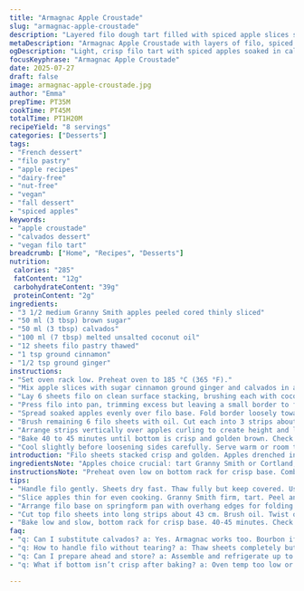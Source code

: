 ```yaml
---
title: "Armagnac Apple Croustade"
slug: "armagnac-apple-croustade"
description: "Layered filo dough tart filled with spiced apple slices soaked in brandy and cinnamon, baked until golden and crispy. A light, airy dessert with a crunchy top and soft fruit interior, free from nuts, lactose, and eggs."
metaDescription: "Armagnac Apple Croustade with layers of filo, spiced apples soaked in calvados, baked crisp golden. Nut-free, dairy-free, egg-free French tart, 8 servings."
ogDescription: "Light, crisp filo tart with spiced apples soaked in calvados. Rustic curls and crunchy base. Dairy, nut, egg-free. French country dessert vibe."
focusKeyphrase: "Armagnac Apple Croustade"
date: 2025-07-27
draft: false
image: armagnac-apple-croustade.jpg
author: "Emma"
prepTime: PT35M
cookTime: PT45M
totalTime: PT1H20M
recipeYield: "8 servings"
categories: ["Desserts"]
tags:
- "French dessert"
- "filo pastry"
- "apple recipes"
- "dairy-free"
- "nut-free"
- "vegan"
- "fall dessert"
- "spiced apples"
keywords:
- "apple croustade"
- "calvados dessert"
- "vegan filo tart"
breadcrumb: ["Home", "Recipes", "Desserts"]
nutrition: 
 calories: "285"
 fatContent: "12g"
 carbohydrateContent: "39g"
 proteinContent: "2g"
ingredients:
- "3 1/2 medium Granny Smith apples peeled cored thinly sliced"
- "50 ml (3 tbsp) brown sugar"
- "50 ml (3 tbsp) calvados"
- "100 ml (7 tbsp) melted unsalted coconut oil"
- "12 sheets filo pastry thawed"
- "1 tsp ground cinnamon"
- "1/2 tsp ground ginger"
instructions:
- "Set oven rack low. Preheat oven to 185 °C (365 °F)."
- "Mix apple slices with sugar cinnamon ground ginger and calvados in a bowl. Let sit."
- "Lay 6 sheets filo on clean surface stacking, brushing each with coconut oil. Trim edges to fit a 28 cm (11 inch) springform pan allowing 1.5 cm (3/5 inch) overhang."
- "Press filo into pan, trimming excess but leaving a small border to fold over later. Hold back scraps."
- "Spread soaked apples evenly over filo base. Fold border loosely toward center overlapping slightly."
- "Brush remaining 6 filo sheets with oil. Cut each into 3 strips about 43 cm (17 inches) long."
- "Arrange strips vertically over apples curling to create height and layered texture. Scrunch or twist strips for an airy, rustic look."
- "Bake 40 to 45 minutes until bottom is crisp and golden brown. Check halfway to ensure even color."
- "Cool slightly before loosening sides carefully. Serve warm or room temperature."
introduction: "Filo sheets stacked crisp and golden. Apples drenched in apple brandy, cinnamon, tangled into layered curls. A snapshot of fall flavors held in a fragile pastry. No eggs or nuts complicate or weight this down. Butter replaced—coconut oil steps in, burns with a clean crunch. Shape rough, rustic, every slit and fold unique. Calmly assembled but baked lively. The bottom firm, the topping fluttering. Sweet tartness with a warm snap of spice. Calm afternoon or after dinner dessert. Fork breaks through crisp shells, apple softness underneath. No fuss, just texture contrast and flavor depth. The lift of filo savory not sweet per se, carries fruit like ribbons. A glimpse of French countryside in simple ingredients. Try with a sprinkle of powdered sugar or a shot of espresso. Holds for next day, better actually. Filo keeps crisp even after resting. An impression rather than a statement, casual but layered."
ingredientsNote: "Apples choice crucial: tart Granny Smith or Cortland, peeled and sliced thin for even cooking. Brown sugar adds a caramel undertone, less harsh than white sugar. Calvados chosen for apple note and aromatic richness, Armagnac swapped here for subtle difference. Butter replaced by coconut oil for dairy-free and lighter finish. Spices cinnamon and ginger add complexity, ginger slight peppery heat meets sweet. Filo sheets delicate—handle with care, brush each layer thinly with oil for crisp texture and golden color. Cutting filo strips uniformly is key to maintain consistent baking and visual effect. Remainders great for crispy bits on salads or soups. Chill them, keep covered to avoid drying. These ingredients keep the dessert vegan-friendly while maintaining classic French countryside charm."
instructionsNote: "Preheat oven low on bottom rack for crisp base. Combine apples with sugar and spices first, let them macerate briefly to soften slightly. Grease each filo sheet with oil lightly but fully to avoid dry spots and cracking. Layer carefully in pan without stretching filo. Fold excess edges back towards center for a rustic basket effect. Arrange strips vertically over apples to create airy puff, twisting or bunching for texture. Bake patiently 40–45 minutes watching color, avoid dark edges. Cool briefly to firm up base before loosening sides with a sharp knife. Can serve warm or room temp—texture changes subtly with temperature. Use carefully chosen pan with removable bottom for ease or line with parchment to avoid sticking. Saves stress serving intact wedges with subtle crisp and tender fruit in every bite."
tips:
- "Handle filo gently. Sheets dry fast. Thaw fully but keep covered. Use a damp towel. Brush each layer lightly with melted coconut oil. Too much oil ruins crispness. Don’t slop it on. Thin, even coating only."
- "Slice apples thin for even cooking. Granny Smith firm, tart. Peel and core before cutting. Mix with sugar, calvados, cinnamon, ginger quickly. Let sit max 10 minutes. Avoid soggy layers—some juice good for steam."
- "Arrange filo base on springform pan with overhang edges for folding. Cut edges to fit but keep slight overhang. Press gently, avoid stretching fragile sheets. Fold edges loosely after spreading apples for rustic edge. Don’t seal tight, let steam escape."
- "Cut top filo sheets into long strips about 43 cm. Brush oil. Twist or scrunch when laying over apples. Creates height and layered texture. Airy, rough look. Layering strips instead of flat top prevents soggy covering. Check strips length carefully."
- "Bake low and slow, bottom rack for crisp base. 40-45 minutes. Check at 35 mins for color variation. Golden brown, no dark spots. Cool 10 minutes before removing sides. Hot fragile and breaks. Serve warm or room temp retains crisp shell and soft interior."
faq:
- "q: Can I substitute calvados? a: Yes. Armagnac works too. Bourbon if needed. Flavors shift. Apple note less strong with bourbon. Keep quantity same. Adjust spices if desired. Calvados chosen for apple essence specifically."
- "q: How to handle filo without tearing? a: Thaw sheets completely but keep covered with damp towel to avoid drying. Work quickly. Brush oil thinly on each sheet. No stretching, lay flat gently. If a sheet tears, can patch with scraps or layer extra. Fragile stuff."
- "q: Can I prepare ahead and store? a: Assemble and refrigerate up to few hours covered. Filo loses crispness stored long. Best fresh bake. Leftovers store in airtight container room temp 1-2 days. Reheat briefly in oven to restore crunch somewhat."
- "q: What if bottom isn’t crisp after baking? a: Oven temp too low or rack too high. Should bake on low rack for crisp base. Check oven calibration. Reduce moisture too. Avoid excess apple liquid. Brush filo layers well with oil. Could bake longer if needed but watch color."

---
```

